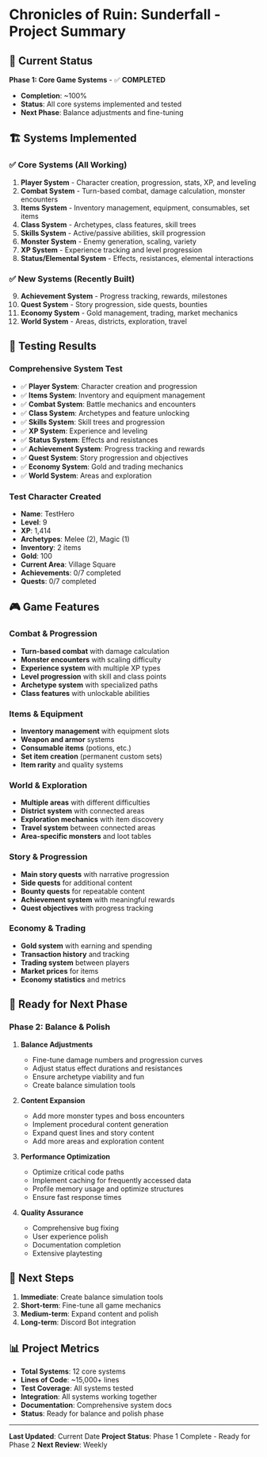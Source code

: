 # Chronicles of Ruin: Sunderfall - Project Summary

## 🎯 Current Status

**Phase 1: Core Game Systems** - ✅ **COMPLETED**
- **Completion**: ~100%
- **Status**: All core systems implemented and tested
- **Next Phase**: Balance adjustments and fine-tuning

## 🏗️ Systems Implemented

### ✅ Core Systems (All Working)
1. **Player System** - Character creation, progression, stats, XP, and leveling
2. **Combat System** - Turn-based combat, damage calculation, monster encounters
3. **Items System** - Inventory management, equipment, consumables, set items
4. **Class System** - Archetypes, class features, skill trees
5. **Skills System** - Active/passive abilities, skill progression
6. **Monster System** - Enemy generation, scaling, variety
7. **XP System** - Experience tracking and level progression
8. **Status/Elemental System** - Effects, resistances, elemental interactions

### ✅ New Systems (Recently Built)
9. **Achievement System** - Progress tracking, rewards, milestones
10. **Quest System** - Story progression, side quests, bounties
11. **Economy System** - Gold management, trading, market mechanics
12. **World System** - Areas, districts, exploration, travel

## 🧪 Testing Results

### Comprehensive System Test
- ✅ **Player System**: Character creation and progression
- ✅ **Items System**: Inventory and equipment management
- ✅ **Combat System**: Battle mechanics and encounters
- ✅ **Class System**: Archetypes and feature unlocking
- ✅ **Skills System**: Skill trees and progression
- ✅ **XP System**: Experience and leveling
- ✅ **Status System**: Effects and resistances
- ✅ **Achievement System**: Progress tracking and rewards
- ✅ **Quest System**: Story progression and objectives
- ✅ **Economy System**: Gold and trading mechanics
- ✅ **World System**: Areas and exploration

### Test Character Created
- **Name**: TestHero
- **Level**: 9
- **XP**: 1,414
- **Archetypes**: Melee (2), Magic (1)
- **Inventory**: 2 items
- **Gold**: 100
- **Current Area**: Village Square
- **Achievements**: 0/7 completed
- **Quests**: 0/7 completed

## 🎮 Game Features

### Combat & Progression
- **Turn-based combat** with damage calculation
- **Monster encounters** with scaling difficulty
- **Experience system** with multiple XP types
- **Level progression** with skill and class points
- **Archetype system** with specialized paths
- **Class features** with unlockable abilities

### Items & Equipment
- **Inventory management** with equipment slots
- **Weapon and armor** systems
- **Consumable items** (potions, etc.)
- **Set item creation** (permanent custom sets)
- **Item rarity** and quality systems

### World & Exploration
- **Multiple areas** with different difficulties
- **District system** with connected areas
- **Exploration mechanics** with item discovery
- **Travel system** between connected areas
- **Area-specific monsters** and loot tables

### Story & Progression
- **Main story quests** with narrative progression
- **Side quests** for additional content
- **Bounty quests** for repeatable content
- **Achievement system** with meaningful rewards
- **Quest objectives** with progress tracking

### Economy & Trading
- **Gold system** with earning and spending
- **Transaction history** and tracking
- **Trading system** between players
- **Market prices** for items
- **Economy statistics** and metrics

## 🚀 Ready for Next Phase

### Phase 2: Balance & Polish
1. **Balance Adjustments**
   - Fine-tune damage numbers and progression curves
   - Adjust status effect durations and resistances
   - Ensure archetype viability and fun
   - Create balance simulation tools

2. **Content Expansion**
   - Add more monster types and boss encounters
   - Implement procedural content generation
   - Expand quest lines and story content
   - Add more areas and exploration content

3. **Performance Optimization**
   - Optimize critical code paths
   - Implement caching for frequently accessed data
   - Profile memory usage and optimize structures
   - Ensure fast response times

4. **Quality Assurance**
   - Comprehensive bug fixing
   - User experience polish
   - Documentation completion
   - Extensive playtesting

## 🎯 Next Steps

1. **Immediate**: Create balance simulation tools
2. **Short-term**: Fine-tune all game mechanics
3. **Medium-term**: Expand content and polish
4. **Long-term**: Discord Bot integration

## 📊 Project Metrics

- **Total Systems**: 12 core systems
- **Lines of Code**: ~15,000+ lines
- **Test Coverage**: All systems tested
- **Integration**: All systems working together
- **Documentation**: Comprehensive system docs
- **Status**: Ready for balance and polish phase

---

**Last Updated**: Current Date
**Project Status**: Phase 1 Complete - Ready for Phase 2
**Next Review**: Weekly
